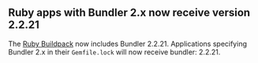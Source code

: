 ##  Ruby apps with Bundler 2.x now receive version 2.2.21

The [Ruby Buildpack](https://devcenter.heroku.com/articles/ruby-support#libraries) now includes Bundler 2.2.21. Applications specifying Bundler 2.x in their `Gemfile.lock` will now receive bundler: 2.2.21.
